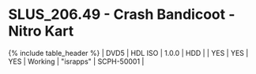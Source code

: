 # SLUS_206.49 - Crash Bandicoot - Nitro Kart

{% include table_header %}
| DVD5 | HDL ISO | 1.0.0 | HDD |  | YES | YES | YES | Working | "israpps" | SCPH-50001 |  
